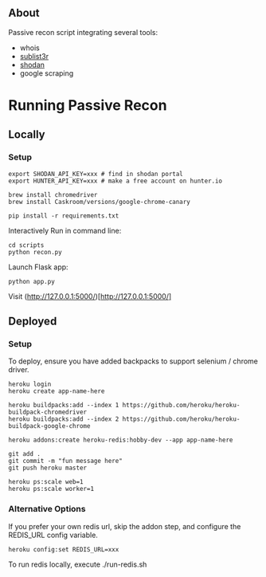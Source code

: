 ## About

Passive recon script integrating several tools:

- whois
- [sublist3r](https://github.com/aboul3la/Sublist3r)
- [shodan](https://www.shodan.io/)
- google scraping

# Running Passive Recon

## Locally

### Setup

```
export SHODAN_API_KEY=xxx # find in shodan portal
export HUNTER_API_KEY=xxx # make a free account on hunter.io

brew install chromedriver
brew install Caskroom/versions/google-chrome-canary

pip install -r requirements.txt
```

Interactively Run in command line:

```
cd scripts
python recon.py
```

Launch Flask app:

```
python app.py
```

Visit (http://127.0.0.1:5000/)[http://127.0.0.1:5000/]

## Deployed

### Setup

To deploy, ensure you have added backpacks to support selenium / chrome driver.

```
heroku login
heroku create app-name-here

heroku buildpacks:add --index 1 https://github.com/heroku/heroku-buildpack-chromedriver
heroku buildpacks:add --index 2 https://github.com/heroku/heroku-buildpack-google-chrome

heroku addons:create heroku-redis:hobby-dev --app app-name-here

git add .
git commit -m "fun message here"
git push heroku master

heroku ps:scale web=1
heroku ps:scale worker=1
```

### Alternative Options

If you prefer your own redis url, skip the addon step, and configure the REDIS_URL config variable.

```
heroku config:set REDIS_URL=xxx
```

To run redis locally, execute ./run-redis.sh
